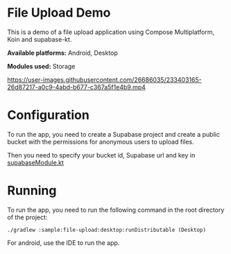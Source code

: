 # File Upload Demo

This is a demo of a file upload application using Compose Multiplatform, Koin and supabase-kt.

**Available platforms:** Android, Desktop

**Modules used:** Storage

https://user-images.githubusercontent.com/26686035/233403165-26d87217-a0c9-4abd-b677-c367a5f1e4b9.mp4

# Configuration

To run the app, you need to create a Supabase project and create a public bucket with the permissions for anonymous users to upload files.

Then you need to specify your bucket id, Supabase url and key in [supabaseModule.kt](https://github.com/supabase-community/supabase-kt/blob/master/demos/file-upload/common/src/commonMain/kotlin/io/github/jan/supabase/common/di/supabaseModule.kt)

# Running

To run the app, you need to run the following command in the root directory of the project:

    ./gradlew :sample:file-upload:desktop:runDistributable (Desktop)

For android, use the IDE to run the app.
